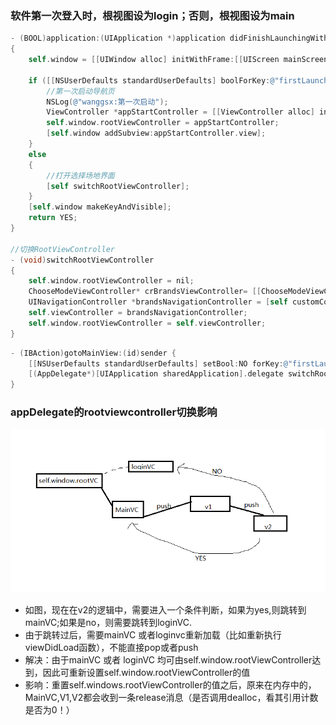 ### 软件第一次登入时，根视图设为login；否则，根视图设为main
```objective-c
- (BOOL)application:(UIApplication *)application didFinishLaunchingWithOptions:(NSDictionary *)launchOptions
{
    self.window = [[UIWindow alloc] initWithFrame:[[UIScreen mainScreen] bounds]];
        
    if ([[NSUserDefaults standardUserDefaults] boolForKey:@"firstLaunch"]) {
        //第一次启动导航页
        NSLog(@"wanggsx:第一次启动");
        ViewController *appStartController = [[ViewController alloc] init];
        self.window.rootViewController = appStartController;
        [self.window addSubview:appStartController.view];
    }
    else
    {
        //打开选择场地界面
        [self switchRootViewController];
    }
    [self.window makeKeyAndVisible];
    return YES;
}

//切换RootViewController
- (void)switchRootViewController
{
    self.window.rootViewController = nil;
    ChooseModeViewController* crBrandsViewController= [[ChooseModeViewController alloc] init];
    UINavigationController *brandsNavigationController = [self customControllerWithRootViewController:crBrandsViewController];
    self.viewController = brandsNavigationController;
    self.window.rootViewController = self.viewController;
}
```
```objective-c
- (IBAction)gotoMainView:(id)sender {
    [[NSUserDefaults standardUserDefaults] setBool:NO forKey:@"firstLaunch"];
    [(AppDelegate*)[UIApplication sharedApplication].delegate switchRootViewController];
}
```

### appDelegate的rootviewcontroller切换影响
![](/assets/VC.png)

- 如图，现在在v2的逻辑中，需要进入一个条件判断，如果为yes,则跳转到mainVC;如果是no，则需要跳转到loginVC.
- 由于跳转过后，需要mainVC 或者loginvc重新加载（比如重新执行viewDidLoad函数），不能直接pop或者push
- 解决：由于mainVC 或者 loginVC 均可由self.window.rootViewController达到，因此可重新设置self.window.rootViewController的值
- 影响：重置self.windows.rootViewController的值之后，原来在内存中的，MainVC,V1,V2都会收到一条release消息（是否调用dealloc，看其引用计数是否为0！）


